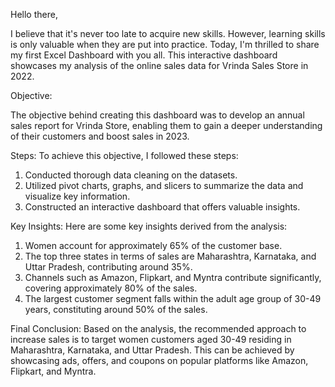 Hello there,

I believe that it's never too late to acquire new skills. However, learning skills is only valuable when they are put into practice. Today, I'm thrilled to share my first Excel Dashboard with you all. This interactive dashboard showcases my analysis of the online sales data for Vrinda Sales Store in 2022.

Objective:

The objective behind creating this dashboard was to develop an annual sales report for Vrinda Store, enabling them to gain a deeper understanding of their customers and boost sales in 2023.

Steps:
To achieve this objective, I followed these steps:

1. Conducted thorough data cleaning on the datasets.
2. Utilized pivot charts, graphs, and slicers to summarize the data and visualize key information.
3. Constructed an interactive dashboard that offers valuable insights.

Key Insights:
Here are some key insights derived from the analysis:

1. Women account for approximately 65% of the customer base.
2. The top three states in terms of sales are Maharashtra, Karnataka, and Uttar Pradesh, contributing around 35%.
3. Channels such as Amazon, Flipkart, and Myntra contribute significantly, covering approximately 80% of the sales.
4. The largest customer segment falls within the adult age group of 30-49 years, constituting around 50% of the sales.

Final Conclusion:
Based on the analysis, the recommended approach to increase sales is to target women customers aged 30-49 residing in Maharashtra, Karnataka, and Uttar Pradesh. This can be achieved by showcasing ads, offers, and coupons on popular platforms like Amazon, Flipkart, and Myntra.
